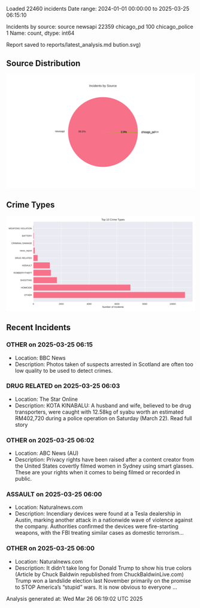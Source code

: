 
Loaded 22460 incidents
Date range: 2024-01-01 00:00:00 to 2025-03-25 06:15:10

Incidents by source:
source
newsapi           22359
chicago_pd          100
chicago_police        1
Name: count, dtype: int64

Report saved to reports/latest_analysis.md
bution.svg)

## Source Distribution
![Source Distribution](images/source_distribution.svg)

## Crime Types
![Crime Types](images/crime_types.svg)

## Recent Incidents

### OTHER on 2025-03-25 06:15
- Location: BBC News
- Description: Photos taken of suspects arrested in Scotland are often too low quality to be used to detect crimes.


### DRUG RELATED on 2025-03-25 06:03
- Location: The Star Online
- Description: KOTA KINABALU: A husband and wife, believed to be drug transporters, were caught with 12.58kg of syabu worth an estimated RM402,720 during a police operation on Saturday (March 22). Read full story


### OTHER on 2025-03-25 06:02
- Location: ABC News (AU)
- Description: Privacy rights have been raised after a content creator from the United States covertly filmed women in Sydney using smart glasses. These are your rights when it comes to being filmed or recorded in public.


### ASSAULT on 2025-03-25 06:00
- Location: Naturalnews.com
- Description: Incendiary devices were found at a Tesla dealership in Austin, marking another attack in a nationwide wave of violence against the company. Authorities confirmed the devices were fire-starting weapons, with the FBI treating similar cases as domestic terrorism…


### OTHER on 2025-03-25 06:00
- Location: Naturalnews.com
- Description: It didn’t take long for Donald Trump to show his true colors (Article by Chuck Baldwin republished from ChuckBaldwinLive.com) Trump won a landslide election last November primarily on the promise to STOP America’s “stupid” wars. It is now obvious to everyone …

Analysis generated at: Wed Mar 26 06:19:02 UTC 2025
